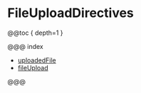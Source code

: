 <a id="fileuploaddirectives-java"></a>
# FileUploadDirectives

@@toc { depth=1 }

@@@ index

* [uploadedFile](uploadedFile.md)
* [fileUpload](fileUpload.md)

@@@